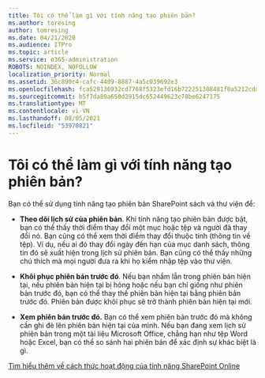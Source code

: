```yaml
---
title: Tôi có thể làm gì với tính năng tạo phiên bản?
ms.author: toresing
author: tomresing
ms.date: 04/21/2020
ms.audience: ITPro
ms.topic: article
ms.service: o365-administration
ROBOTS: NOINDEX, NOFOLLOW
localization_priority: Normal
ms.assetid: 36c890c4-cafc-4409-8887-4a5c039692e3
ms.openlocfilehash: fca529136932cd7768f5323efd16b722251308481f0a5212cda5ac5e7dc591d1
ms.sourcegitcommit: b5f7da89a650d2915dc652449623c78be6247175
ms.translationtype: MT
ms.contentlocale: vi-VN
ms.lasthandoff: 08/05/2021
ms.locfileid: "53970821"
---
```

# <a name="what-can-i-do-with-versioning"></a>Tôi có thể làm gì với tính năng tạo phiên bản?

Bạn có thể sử dụng tính năng tạo phiên bản SharePoint sách và thư viện để:
  
- **Theo dõi lịch sử của phiên bản**. Khi tính năng tạo phiên bản được bật, bạn có thể thấy thời điểm thay đổi một mục hoặc tệp và người đã thay đổi nó. Bạn cũng có thể xem thời điểm thay đổi thuộc tính (thông tin về tệp). Ví dụ, nếu ai đó thay đổi ngày đến hạn của mục danh sách, thông tin đó sẽ xuất hiện trong lịch sử phiên bản. Bạn cũng có thể thấy những chú thích mà mọi người đưa ra khi họ kiểm nhập tệp vào thư viện. 
    
- **Khôi phục phiên bản trước đó**. Nếu bạn nhầm lẫn trong phiên bản hiện tại, nếu phiên bản hiện tại bị hỏng hoặc nếu bạn chỉ giống như phiên bản trước đó, bạn có thể thay thế phiên bản hiện tại bằng phiên bản trước đó. Phiên bản được khôi phục sẽ trở thành phiên bản hiện tại mới. 
    
- **Xem phiên bản trước đó.** Bạn có thể xem phiên bản trước đó mà không cần ghi đè lên phiên bản hiện tại của mình. Nếu bạn đang xem lịch sử phiên bản trong một tài liệu Microsoft Office, chẳng hạn như tệp Word hoặc Excel, bạn có thể so sánh hai phiên bản để xác định sự khác biệt là gì. 
    
[Tìm hiểu thêm về cách thức hoạt động của tính năng SharePoint Online](https://go.microsoft.com/fwlink/?linkid=875710)
  

